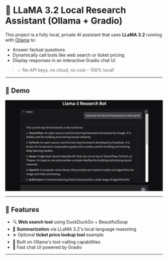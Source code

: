 # 🧠 LLaMA 3.2 Local Research Assistant (Ollama + Gradio)

This project is a fully local, private AI assistant that uses **LLaMA 3.2** running with [Ollama](https://ollama.com/) to:

- Answer factual questions
- Dynamically call tools like web search or ticket pricing
- Display responses in an interactive Gradio chat UI

> ✅ No API keys, no cloud, no cost – 100% local!

---

## 📸 Demo

![Screenshot](./screenshot.png)

---

## 🚀 Features

- 🔍 **Web search tool** using DuckDuckGo + BeautifulSoup
- 🧾 **Summarization** via LLaMA 3.2's local language reasoning
- ✈️ Optional **ticket price lookup tool** example
- 🧠 Built on Ollama's tool-calling capabilities
- 💬 Fast chat UI powered by Gradio

---
